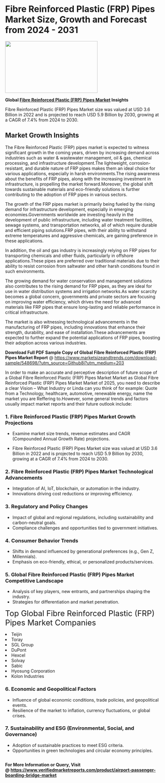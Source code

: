 <H1>Fibre Reinforced Plastic (FRP) Pipes Market Size, Growth and Forecast from 2024 - 2031</H1><img class="aligncenter size-medium wp-image-584254" src="https://thirdeyenews.in/wp-content/uploads/2024/09/Global-Market-Research-300x168.jpeg" alt="" width="300" height="168" /><p><strong>Global&nbsp;<a href="https://www.marketsizeandtrends.com/download-sample/548698/?utm_source=Github8j?utm_medium=203">Fibre Reinforced Plastic (FRP) Pipes Market</a> Insights</strong></p><p>Fibre Reinforced Plastic (FRP) Pipes Market size was valued at USD 3.6 Billion in 2022 and is projected to reach USD 5.9 Billion by 2030, growing at a CAGR of 7.4% from 2024 to 2030.</p><p><h2>Market Growth Insights</h2> <p>The Fibre Reinforced Plastic (FRP) pipes market is expected to witness significant growth in the coming years, driven by increasing demand across industries such as water & wastewater management, oil & gas, chemical processing, and infrastructure development.The lightweight, corrosion-resistant, and durable nature of FRP pipes makes them an ideal choice for various applications, especially in harsh environments.The rising awareness about the benefits of FRP pipes, along with the increasing investment in infrastructure, is propelling the market forward.Moreover, the global shift towards sustainable materials and eco-friendly solutions is further contributing to the adoption of FRP pipes in various sectors.</p> <p>The growth of the FRP pipes market is primarily being fueled by the rising demand for infrastructure development, especially in emerging economies.Governments worldwide are investing heavily in the development of public infrastructure, including water treatment facilities, sewage systems, and transportation networks, all of which require durable and efficient piping solutions.FRP pipes, with their ability to withstand extreme temperatures and aggressive chemicals, are gaining preference in these applications.</p> <p>In addition, the oil and gas industry is increasingly relying on FRP pipes for transporting chemicals and other fluids, particularly in offshore applications.These pipes are preferred over traditional materials due to their ability to resist corrosion from saltwater and other harsh conditions found in such environments.</p> <p>The growing demand for water conservation and management solutions also contributes to the rising demand for FRP pipes, as they are ideal for use in water distribution systems and irrigation networks.As water scarcity becomes a global concern, governments and private sectors are focusing on improving water efficiency, which drives the need for advanced materials like FRP pipes that ensure long-lasting and reliable performance in critical infrastructure.</p> <p>The market is also witnessing technological advancements in the manufacturing of FRP pipes, including innovations that enhance their strength, durability, and ease of installation.These advancements are expected to further expand the potential applications of FRP pipes, boosting their adoption across various industries.</p> <p><span class=""><strong>Download Full PDF Sample Copy of Global Fibre Reinforced Plastic (FRP) Pipes Market Report</strong> @ <a href="https://www.marketsizeandtrends.com/download-sample/548698/?utm_source=Github8j?utm_medium=203" target="_blank">https://www.marketsizeandtrends.com/download-sample/548698/?utm_source=Github8j?utm_medium=203</a></span></p><p>In order to make an accurate and perceptive description of future scope of a Global&nbsp;Fibre Reinforced Plastic (FRP) Pipes Market Market as Global&nbsp;Fibre Reinforced Plastic (FRP) Pipes Market Market of 2025, you need to describe a clear Vision &ndash; What Industry or Linda can you think of for example: Quote from a Technology, healthcare, automotive, renewable energy, name the market you are Reffering to.However, some general trends and factors usually impact market reports and their future outlook include:</p><h3>1.&nbsp;<strong>Fibre Reinforced Plastic (FRP) Pipes Market Growth Projections</strong></h3><ul><li>Examine market size trends, revenue estimates and CAGR (Compounded Annual Growth Rate) projections.</li><li><p>Fibre Reinforced Plastic (FRP) Pipes Market size was valued at USD 3.6 Billion in 2022 and is projected to reach USD 5.9 Billion by 2030, growing at a CAGR of 7.4% from 2024 to 2030.</p></li></ul><h3>2.&nbsp;<strong>Fibre Reinforced Plastic (FRP) Pipes Market Technological Advancements</strong></h3><ul><li>Integration of AI, IoT, blockchain, or automation in the industry.</li><li>Innovations driving cost reductions or improving efficiency.</li></ul><h3>3.&nbsp;<strong>Regulatory and Policy Changes</strong></h3><ul><li>Impact of global and regional regulations, including sustainability and carbon-neutral goals.</li><li>Compliance challenges and opportunities tied to government initiatives.</li></ul><h3>4.&nbsp;<strong>Consumer Behavior Trends</strong></h3><ul><li>Shifts in demand influenced by generational preferences (e.g., Gen Z, Millennials).</li><li>Emphasis on eco-friendly, ethical, or personalized products/services.</li></ul><h3>5.&nbsp;<strong>Global Fibre Reinforced Plastic (FRP) Pipes Market Competitive Landscape</strong></h3><ul><li>Analysis of key players, new entrants, and partnerships shaping the industry.</li><li>Strategies for differentiation and market penetration.</li></ul><p data-pm-slice="1 1 []"><span style="color: inherit; font-family: inherit; font-size: 25px;">Top Global Fibre Reinforced Plastic (FRP) Pipes Market Companies</span></p><div class="" data-test-id=""><p><li>Teijin</li><li> Toray</li><li> SGL Group</li><li> DuPont</li><li> Hexcel</li><li> Solvay</li><li> Sabic</li><li> Hyosung Corporation</li><li> Kolon Industries</li></p></div><h3>6.&nbsp;<strong>Economic and Geopolitical Factors</strong></h3><ul><li>Influence of global economic conditions, trade policies, and geopolitical events.</li><li>Resilience of the market to inflation, currency fluctuations, or global crises.</li></ul><h3>7.&nbsp;<strong>Sustainability and ESG (Environmental, Social, and Governance)</strong></h3><ul><li>Adoption of sustainable practices to meet ESG criteria.</li><li>Opportunities in green technologies and circular economy principles.</li></ul><h2><strong style="font-size: 14px;">For More Information or Query, Visit @&nbsp;</strong><a style="background-color: #ffffff; font-size: 14px;" href="https://www.marketsizeandtrends.com/report/fibre-reinforced-plastic-frp-pipes-market/" target="_blank">https://www.verifiedmarketreports.com/product/airport-passenger-boarding-bridge-market</a></h2>